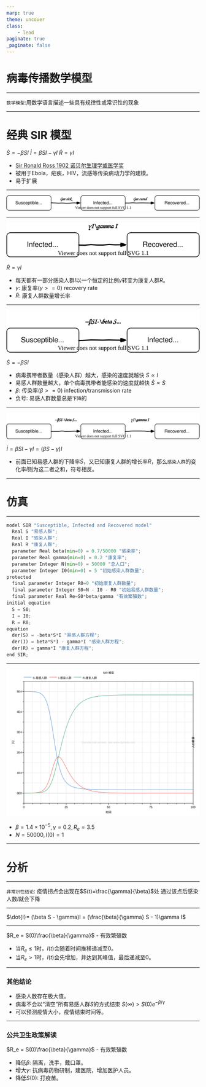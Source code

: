 ```yaml
---
marp: true
theme: uncover
class:
    - lead
paginate: true
_paginate: false
---
```

# 病毒传播数学模型

---
`数学模型`:用数学语言描述一些具有规律性或常识性的现象

---
# 经典 SIR 模型
$\dot{S}=-\beta SI$
$\dot{I}= \beta SI - \gamma I$
$\dot{R}=\gamma I$

- [Sir Ronald Ross 1902 诺贝尔生理学或医学奖](https://en.wikipedia.org/wiki/Ronald_Ross)
- 被用于Ebola，疟疾，HIV，流感等传染病动力学的建模。
- 易于扩展

---
![bg 80%](./assets/SIR.svg)

---
![h:150px ](./assets/IR.svg)

$\dot{R}=\gamma I$

- 每天都有一部分感染人群$I$以一个恒定的比例$\gamma$转变为康复人群$R$。
- $\gamma$: 康复率($\gamma>=0$) recovery rate
- $\dot{R}$: 康复人群数量增长率

---
![h:150px ](./assets/SI.svg)

$\dot{S}=-\beta SI$

- 病毒携带者数量（感染人群）越大，感染的速度就越快 $\dot{S}\propto I$
- 易感人群数量越大，单个病毒携带者能感染的速度就越快 $\dot{S}\propto S$
- $\beta$: 传染率($\beta>=0$) infection/transmission rate
- 负号: 易感人群数量总是`下降`的

---
![h:150px ](./assets/SIRm.svg)

$\dot{I}= \beta SI - \gamma I = (\beta S - \gamma)I$

- 前面已知易感人群的下降率$\dot{S}$，又已知康复人群的增长率$\dot{R}$，那么`感染人群`的变化率$\dot{I}$则为这二者之和，符号相反。

---
# 仿真

---
```python
model SIR "Susceptible, Infected and Recovered model"
  Real S "易感人群";
  Real I "感染人群";
  Real R "康复人群";
  parameter Real beta(min=0) = 0.7/50000 "感染率";
  parameter Real gamma(min=0) = 0.2 "康复率";
  parameter Integer N(min=0) = 50000 "总人口";
  parameter Integer I0(min=0) = 5 "初始感染人群数量";
protected 
  final parameter Integer R0=0 "初始康复人群数量";
  final parameter Integer S0=N - I0 - R0 "初始易感人群数量";
  final parameter Real Re=S0*beta/gamma "有效繁殖数";
initial equation 
  S = S0;
  I = I0;
  R = R0;
equation 
  der(S) = -beta*S*I "易感人群方程";
  der(I) = beta*S*I - gamma*I "感染人群方程";
  der(R) = gamma*I "康复人群方程";
end SIR;
```

---
![h:550px](./assets/SIRplot.svg)
- $\beta=1.4\times 10^{-5}, \gamma=0.2, R_e=3.5$
- $N=50000,I(0)=1$

---
# 分析

---
`非常识性结论`:
疫情拐点会出现在$S(t)=\frac{\gamma}{\beta}$处
通过该点后感染人数$I$就会下降

---
$\dot{I}= (\beta S - \gamma)I = (\frac{\beta}{\gamma} S - 1)\gamma I$

---
$R_e = S(0)\frac{\beta}{\gamma}$ - 有效繁殖数
- 当$R_e \leq 1$时，$I(t)$会随着时间推移递减至$0$。
- 当$R_e > 1$时，$I(t)$会先增加，并达到其峰值，最后递减至$0$。

---
### 其他结论
- 感染人数存在极大值。
- 病毒不会以“清空”所有易感人群$S$的方式结束 $S(\infty)>S(0) e^{−\beta/\gamma}$
- 可以预测疫情大小，疫情结束时间等。

---
### 公共卫生政策解读
$R_e = S(0)\frac{\beta}{\gamma}$ - 有效繁殖数
- 降低$\beta$: 隔离，洗手，戴口罩。
- 增大$\gamma$: 抗病毒药物研制，建医院，增加医护人员。
- 降低$S(0)$: 打疫苗。